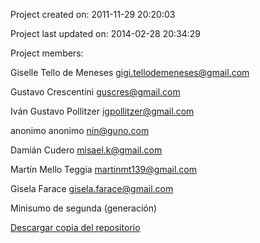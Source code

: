 Project created on: 2011-11-29 20:20:03

Project last updated on: 2014-02-28 20:34:29

Project members:

Giselle Tello de Meneses <gigi.tellodemeneses@gmail.com>

Gustavo Crescentini <guscres@gmail.com>

Iván Gustavo Pollitzer <igpollitzer@gmail.com>

anonimo anonimo <nin@guno.com>

Damián Cudero <misael.k@gmail.com>

Martín Mello Teggia <martinmt139@gmail.com>

Gisela Farace <gisela.farace@gmail.com>

Minisumo de segunda (generación)

[Descargar copia del repositorio](https://labi.fi.uba.ar/codigo/tenshi/archive/tip.zip)
